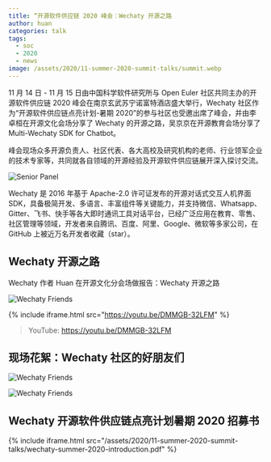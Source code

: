 ```yaml
---
title: “开源软件供应链 2020 峰会：Wechaty 开源之路
author: huan
categories: talk
tags:
  - soc
  - 2020
  - news
image: /assets/2020/11-summer-2020-summit-talks/summit.webp
---
```


11 月 14 日 - 11 月 15 日由中国科学软件研究所与 Open Euler 社区共同主办的开源软件供应链 2020 峰会在南京玄武苏宁诺富特酒店盛大举行，Wechaty 社区作为“开源软件供应链点亮计划-暑期 2020”的参与社区也受邀出席了峰会，并由李卓桓在开源文化会场分享了 Wechaty 的开源之路，吴京京在开源教育会场分享了 Multi-Wechaty SDK for Chatbot。

峰会现场众多开源负责人、社区代表、各大高校及研究机构的老师、行业领军企业的技术专家等，共同就各自领域的开源经验及开源软件供应链展开深入探讨交流。

![Senior Panel](/assets/2020/11-summer-2020-summit-talks/senior-panel.webp)

Wechaty 是 2016 年基于 Apache-2.0 许可证发布的开源对话式交互人机界面 SDK，具备极简开发、多语言、丰富组件等关键能力，并支持微信、Whatsapp、Gitter、飞书、快手等各大即时通讯工具对话平台，已经广泛应用在教育、零售、社区管理等领域，开发者来自腾讯、百度、阿里、Google、微软等多家公司，在 GitHub 上被近万名开发者收藏（star）。

## Wechaty 开源之路

Wechaty 作者 Huan 在开源文化分会场做报告：Wechaty 开源之路

![Wechaty Friends](/assets/2020/11-summer-2020-summit-talks/friends.webp)

{% include iframe.html src="https://youtu.be/DMMGB-32LFM" %}

> YouTube: <https://youtu.be/DMMGB-32LFM>

## 现场花絮：Wechaty 社区的好朋友们

![Wechaty Friends](/assets/2020/11-summer-2020-summit-talks/six.jpg)

![Wechaty Friends](/assets/2020/11-summer-2020-summit-talks/four.jpg)

## Wechaty 开源软件供应链点亮计划暑期 2020 招募书

{% include iframe.html src="/assets/2020/11-summer-2020-summit-talks/wechaty-summer-2020-introduction.pdf" %}
